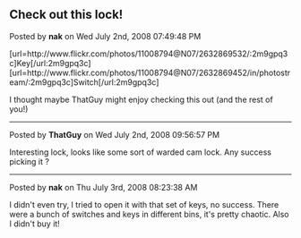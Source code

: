## Check out this lock!
Posted by **nak** on Wed July 2nd, 2008 07:49:48 PM

[url=http&#58;//www&#46;flickr&#46;com/photos/11008794@N07/2632869532/:2m9gpq3c]Key[/url:2m9gpq3c]
[url=http&#58;//www&#46;flickr&#46;com/photos/11008794@N07/2632869452/in/photostream/:2m9gpq3c]Switch[/url:2m9gpq3c]

I thought maybe ThatGuy might enjoy checking this out (and the rest of you!)

--------------------------------------------------------------------------------

Posted by **ThatGuy** on Wed July 2nd, 2008 09:56:57 PM

Interesting lock, looks like some sort of warded cam lock. Any success picking it ?

--------------------------------------------------------------------------------

Posted by **nak** on Thu July 3rd, 2008 08:23:38 AM

I didn't even try, I tried to open it with that set of keys, no success.  There were a bunch of switches and keys in different bins, it's pretty chaotic.  Also I didn't buy it!
